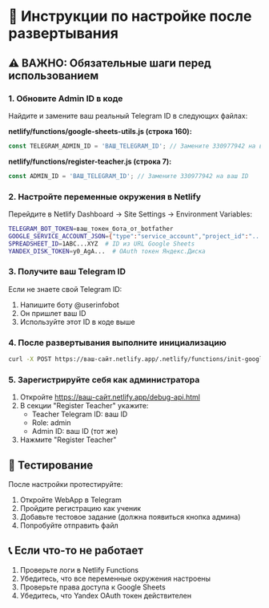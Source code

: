 # 🚀 Инструкции по настройке после развертывания

## ⚠️ ВАЖНО: Обязательные шаги перед использованием

### 1. Обновите Admin ID в коде

Найдите и замените ваш реальный Telegram ID в следующих файлах:

**netlify/functions/google-sheets-utils.js (строка 160):**
```javascript
const TELEGRAM_ADMIN_ID = 'ВАШ_TELEGRAM_ID'; // Замените 330977942 на ваш ID
```

**netlify/functions/register-teacher.js (строка 7):**
```javascript
const ADMIN_ID = 'ВАШ_TELEGRAM_ID'; // Замените 330977942 на ваш ID
```

### 2. Настройте переменные окружения в Netlify

Перейдите в Netlify Dashboard → Site Settings → Environment Variables:

```bash
TELEGRAM_BOT_TOKEN=ваш_токен_бота_от_botfather
GOOGLE_SERVICE_ACCOUNT_JSON={"type":"service_account","project_id":"..."}  # Весь JSON файл
SPREADSHEET_ID=1ABC...XYZ  # ID из URL Google Sheets
YANDEX_DISK_TOKEN=y0_AgA...  # OAuth токен Яндекс.Диска
```

### 3. Получите ваш Telegram ID

Если не знаете свой Telegram ID:
1. Напишите боту @userinfobot
2. Он пришлет ваш ID
3. Используйте этот ID в коде выше

### 4. После развертывания выполните инициализацию

```bash
curl -X POST https://ваш-сайт.netlify.app/.netlify/functions/init-google-sheets
```

### 5. Зарегистрируйте себя как администратора

1. Откройте https://ваш-сайт.netlify.app/debug-api.html
2. В секции "Register Teacher" укажите:
   - Teacher Telegram ID: ваш ID
   - Role: admin
   - Admin ID: ваш ID (тот же)
3. Нажмите "Register Teacher"

## 🧪 Тестирование

После настройки протестируйте:
1. Откройте WebApp в Telegram
2. Пройдите регистрацию как ученик
3. Добавьте тестовое задание (должна появиться кнопка админа)
4. Попробуйте отправить файл

## 📞 Если что-то не работает

1. Проверьте логи в Netlify Functions
2. Убедитесь, что все переменные окружения настроены
3. Проверьте права доступа к Google Sheets
4. Убедитесь, что Yandex OAuth токен действителен
